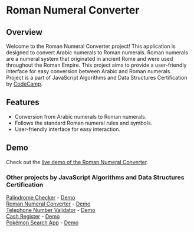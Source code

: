 # Roman Numeral Converter

## Overview

Welcome to the Roman Numeral Converter project! This application is designed to convert Arabic numerals to Roman numerals. Roman numerals are a numeral system that originated in ancient Rome and were used throughout the Roman Empire. This project aims to provide a user-friendly interface for easy conversion between Arabic and Roman numerals.  
Project is a part of JavaScript Algorithms and Data Structures Certification by [CodeCamp](https://www.freecodecamp.org/learn/javascript-algorithms-and-data-structures-v8/build-a-roman-numeral-converter-project/build-a-roman-numeral-converter).

## Features

- Conversion from Arabic numerals to Roman numerals.
- Follows the standard Roman numeral rules and symbols.
- User-friendly interface for easy interaction.

## Demo

Check out the [live demo of the Roman Numeral Converter](https://late-exairu.github.io/roman-numeral-converter).

### Other projects by JavaScript Algorithms and Data Structures Certification

[Palindrome Checker](https://github.com/late-exairu/palindrome-checker) - [Demo](https://late-exairu.github.io/palindrome-checker/)  
[Roman Numeral Converter](https://github.com/late-exairu/roman-numeral-converter) - [Demo](https://late-exairu.github.io/roman-numeral-converter/)  
[Telephone Number Validator](https://github.com/late-exairu/telephone-number-validator) - [Demo](https://late-exairu.github.io/telephone-number-validator/)  
[Cash Register](https://github.com/late-exairu/cash-register) - [Demo](https://late-exairu.github.io/cash-register/)  
[Pokémon Search App](https://github.com/late-exairu/pokemon-search) - [Demo](https://late-exairu.github.io/pokemon-search/)
